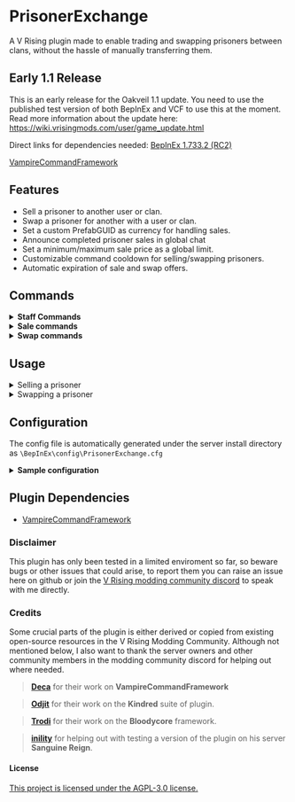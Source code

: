 # PrisonerExchange
A V Rising plugin made to enable trading and swapping prisoners between clans, without the hassle of manually transferring them.

## Early 1.1 Release
This is an early release for the Oakveil 1.1 update. You need to use the published test version of both BepInEx and VCF to use this at the moment.
Read more information about the update here: https://wiki.vrisingmods.com/user/game_update.html

Direct links for dependencies needed:
[BepInEx 1.733.2 (RC2)](https://github.com/decaprime/VRising-Modding/releases/tag/1.733.2)

[VampireCommandFramework](https://github.com/Odjit/VampireCommandFramework/releases/tag/1.1)

## Features
- Sell a prisoner to another user or clan.
- Swap a prisoner for another with a user or clan.
- Set a custom PrefabGUID as currency for handling sales.
- Announce completed prisoner sales in global chat
- Set a minimum/maximum sale price as a global limit.
- Customizable command cooldown for selling/swapping prisoners.
- Automatic expiration of sale and swap offers.

## Commands
<details>
<summary><strong>Staff Commands</strong></summary>

- `.pe clear` Clear all active prisoner exchanges between users.
- `.pe remove (username)` Remove any sale/swap request involving a specified user.
- `.pe removecooldown (username)` Removes command cooldown on specified user.

</details>

<details>
<summary><strong>Sale commands</strong></summary>

- `.pe sell (username) (price)` Sends a sale offer to the specified username.
- `.pe cancelsale` Cancel outgoing sale offer.
- `.pe acceptsale` Accept incoming sale offer.
- `.pe declinesale` Decline incoming sale offer.

</details>

<details>
<summary><strong>Swap commands</strong></summary>

- `.pe swap (username)` Initiate a trade with another user (prisoner for prisoner).
- `.pe cancelswap` Cancel outgoing swap offer.
- `.pe acceptswap` Accept incoming swap offer.
- `.pe declineswap` Decline incoming swap offer.

</details>

## Usage

<details>
<summary>Selling a prisoner</summary>
  
1. Stand right in front of the prison cell holding the prisoner you would like to sell.
2. Type .pe sell (username) (price)
   - If you regret sending the offer, you can type `.pe cancelsale` to cancel the offer.
3. The request is sent to the specified user with information about the trade (prisoner type, blood and price and who is selling it).
   - The receiving user can now type `.pe acceptsale` while standing next to an *empty* prison cell.
   - If the receiving user would like to decline they can type `.pe declinesale` or simply wait for it to expire.
4. If the user has enough currency, the sale will conclude and the currency will be transferred from the buyers inventory into yours.

</details>

<details>
<summary>Swapping a prisoner</summary>
  
1. Stand right in front of the prison cell holding the prisoner you would like to swap.
2. Type .pe swap (username)
   - A list of the users prisoners will appear in chat.
3. You will be prompted to select a number representing the prisoner you want to swap for.
4. Once the number has been selected, the offer will be sent to the receiving user.
   - If you regret sending the offer, you can type `.pe cancelswap` to cancel the offer.
5. The receiving user can type `.pe acceptswap` or `.pe declineswap` to conclude the swap.
6. Once concluded the prisoners will switch places and be assigned to the *same* cage you started the swap from.

</details>

## Configuration
The config file is automatically generated under the server install directory as `\BepInEx\config\PrisonerExchange.cfg`
<details>
<summary><strong>Sample configuration</strong></summary>

```CFG
## Allow admins to bypass restrictions on selling/swapping prisoners.
# Setting type: Boolean
# Default value: true
AdminBypass = true

## Enable or disable the ability to sell prisoners.
# Setting type: Boolean
# Default value: true
SellingEnabled = true

## Enable or disable the ability to swap prisoners.
# Setting type: Boolean
# Default value: true
SwappingEnabled = true

## Announce completed sales in global chat.
# Setting type: Boolean
# Default value: true
AnnounceExchange = true

## Prefab GUID for the currency. (Crystals by default)
# Setting type: String
# Default value: -257494203
CurrencyPrefab = -257494203

## Name of currency.
# Setting type: String
# Default value: Crystals
CurrencyName = Crystals

## Set the minimum amount of currency required for a sale.
# Setting type: Int32
# Default value: 100
MinimumSalePrice = 100

## Set the maximum amount of currency allowed for a sale.
# Setting type: Int32
# Default value: 5000
MaximumSalePrice = 5000

## Only allow clan leader to sell prisoners.
# Setting type: Boolean
# Default value: false
ClanLeaderOnly = false

## Adds a fixed cooldown period for selling/swapping prisoners (minutes).
# Setting type: Int32
# Default value: 5
CommandCoolDownPeriod = 5

## Automatically expire sales and swap requests. (seconds)
# Setting type: Int32
# Default value: 60
ExpireExchangeAfter = 60
```

</details>

## Plugin Dependencies
- [VampireCommandFramework](https://github.com/Odjit/VampireCommandFramework/releases/tag/1.1)

### Disclaimer
This plugin has only been tested in a limited enviroment so far, so beware bugs or other issues that could arise, to report them you can raise an issue here on github or join the [V Rising modding community discord](https://discord.com/invite/QG2FmueAG9) to speak with me directly.

### Credits
Some crucial parts of the plugin is either derived or copied from existing open-source resources in the V Rising Modding Community. Although not mentioned below, I also want to thank the server owners and other community members in the modding community discord for helping out where needed.

> **[Deca](https://github.com/decaprime)** for their work on **VampireCommandFramework**

> **[Odjit](https://github.com/Odjit)** for their work on the **Kindred** suite of plugin.

> **[Trodi](https://github.com/oscarpedrero)** for their work on the **Bloodycore** framework.

> **[inility](https://github.com/Darreans)** for helping out with testing a version of the plugin on his server **Sanguine Reign**.


#### License
[This project is licensed under the AGPL-3.0 license.](https://choosealicense.com/licenses/agpl-3.0/#)
